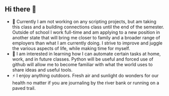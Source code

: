 ## Hi there 👋



- 🔭 Currently I am not working on any scripting projects, but am taking this class and a building connections class until the end of the semester. Outside of school I work full-time and am applying to a new position in another state that will bring me closer to family and a broader range of employers than what I am currently doing. I strive to improve and juggle the various aspects of life, while making time for myself.
- 🌱 I am interested in learning how I can automate certain tasks at home, work, and in future classes. Python will be useful and forced use of github will allow me to become familiar with what the world uses to share ideas and useful tools.
- ⚡ I enjoy anything outdoors. Fresh air and sunlight do wonders for our health no matter if you are journaling by the river bank or running on a paved trail.

